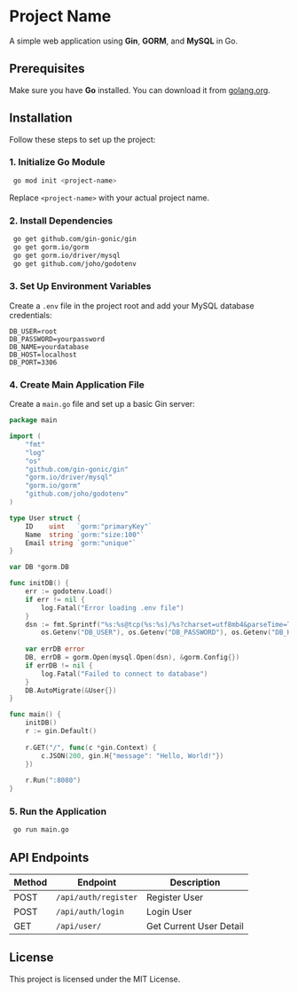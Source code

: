 # Project Name

A simple web application using **Gin**, **GORM**, and **MySQL** in Go.

## Prerequisites

Make sure you have **Go** installed. You can download it from [golang.org](https://golang.org/dl/).

## Installation

Follow these steps to set up the project:

### 1. Initialize Go Module
```sh
 go mod init <project-name>
```
Replace `<project-name>` with your actual project name.

### 2. Install Dependencies
```sh
 go get github.com/gin-gonic/gin
 go get gorm.io/gorm
 go get gorm.io/driver/mysql
 go get github.com/joho/godotenv
```

### 3. Set Up Environment Variables
Create a `.env` file in the project root and add your MySQL database credentials:
```env
DB_USER=root
DB_PASSWORD=yourpassword
DB_NAME=yourdatabase
DB_HOST=localhost
DB_PORT=3306
```

### 4. Create Main Application File
Create a `main.go` file and set up a basic Gin server:
```go
package main

import (
    "fmt"
    "log"
    "os"
    "github.com/gin-gonic/gin"
    "gorm.io/driver/mysql"
    "gorm.io/gorm"
    "github.com/joho/godotenv"
)

type User struct {
    ID    uint   `gorm:"primaryKey"`
    Name  string `gorm:"size:100"`
    Email string `gorm:"unique"`
}

var DB *gorm.DB

func initDB() {
    err := godotenv.Load()
    if err != nil {
        log.Fatal("Error loading .env file")
    }
    dsn := fmt.Sprintf("%s:%s@tcp(%s:%s)/%s?charset=utf8mb4&parseTime=True&loc=Local",
        os.Getenv("DB_USER"), os.Getenv("DB_PASSWORD"), os.Getenv("DB_HOST"), os.Getenv("DB_PORT"), os.Getenv("DB_NAME"))
    
    var errDB error
    DB, errDB = gorm.Open(mysql.Open(dsn), &gorm.Config{})
    if errDB != nil {
        log.Fatal("Failed to connect to database")
    }
    DB.AutoMigrate(&User{})
}

func main() {
    initDB()
    r := gin.Default()
    
    r.GET("/", func(c *gin.Context) {
        c.JSON(200, gin.H{"message": "Hello, World!"})
    })
    
    r.Run(":8080")
}
```

### 5. Run the Application
```sh
 go run main.go
```

## API Endpoints
| Method | Endpoint | Description |
|--------|----------|-------------|
| POST    | `/api/auth/register`      | Register User |
| POST    | `/api/auth/login`      | Login User |
| GET    | `/api/user/`      | Get Current User Detail |

## License
This project is licensed under the MIT License.
